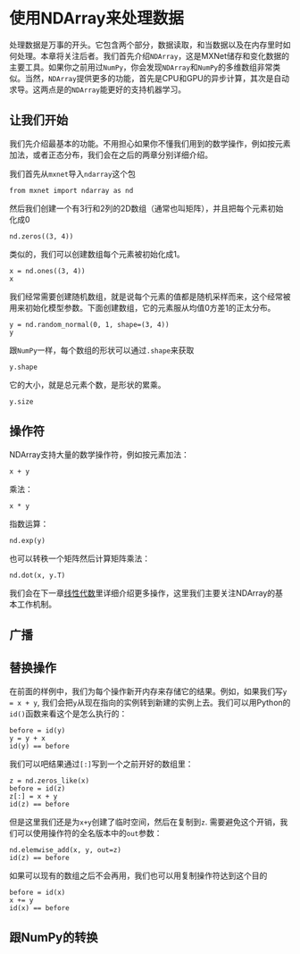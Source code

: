 # 使用NDArray来处理数据

处理数据是万事的开头。它包含两个部分，数据读取，和当数据以及在内存里时如何处理。本章将关注后者。我们首先介绍`NDArray`，这是MXNet储存和变化数据的主要工具。如果你之前用过`NumPy`，你会发现`NDArray`和`NumPy`的多维数组非常类似。当然，`NDArray`提供更多的功能，首先是CPU和GPU的异步计算，其次是自动求导。这两点是的`NDArray`能更好的支持机器学习。

## 让我们开始

我们先介绍最基本的功能。不用担心如果你不懂我们用到的数学操作，例如按元素加法，或者正态分布，我们会在之后的两章分别详细介绍。

我们首先从`mxnet`导入`ndarray`这个包

```{.python .input}
from mxnet import ndarray as nd
```

然后我们创建一个有3行和2列的2D数组（通常也叫矩阵），并且把每个元素初始化成0

```{.python .input}
nd.zeros((3, 4))
```

类似的，我们可以创建数组每个元素被初始化成1。

```{.python .input}
x = nd.ones((3, 4))
x
```

我们经常需要创建随机数组，就是说每个元素的值都是随机采样而来，这个经常被用来初始化模型参数。下面创建数组，它的元素服从均值0方差1的正太分布。

```{.python .input}
y = nd.random_normal(0, 1, shape=(3, 4))
y
```

跟`NumPy`一样，每个数组的形状可以通过`.shape`来获取

```{.python .input}
y.shape
```

它的大小，就是总元素个数，是形状的累乘。

```{.python .input}
y.size
```

## 操作符

NDArray支持大量的数学操作符，例如按元素加法：

```{.python .input}
x + y
```

乘法：

```{.python .input}
x * y
```

指数运算：

```{.python .input}
nd.exp(y)
```

也可以转秩一个矩阵然后计算矩阵乘法：

```{.python .input}
nd.dot(x, y.T)
```

我们会在下一章[线性代数](P01-C03-linear-algebra.md)里详细介绍更多操作，这里我们主要关注NDArray的基本工作机制。

## 广播

## 替换操作

在前面的样例中，我们为每个操作新开内存来存储它的结果。例如，如果我们写`y = x + y`, 我们会把`y`从现在指向的实例转到新建的实例上去。我们可以用Python的`id()`函数来看这个是怎么执行的：

```{.python .input}
before = id(y)
y = y + x
id(y) == before
```

我们可以吧结果通过`[:]`写到一个之前开好的数组里：

```{.python .input}
z = nd.zeros_like(x)
before = id(z)
z[:] = x + y
id(z) == before
```

但是这里我们还是为`x+y`创建了临时空间，然后在复制到`z`. 需要避免这个开销，我们可以使用操作符的全名版本中的`out`参数：

```{.python .input}
nd.elemwise_add(x, y, out=z)
id(z) == before
```

如果可以现有的数组之后不会再用，我们也可以用复制操作符达到这个目的
```{.python .input}
before = id(x)
x += y
id(x) == before
```

## 跟NumPy的转换

